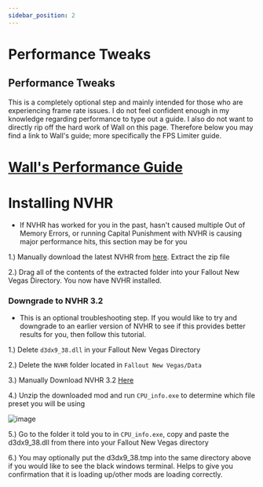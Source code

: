 ```yaml
---
sidebar_position: 2
---
```


# Performance Tweaks

## **Performance Tweaks**
This is a completely optional step and mainly intended for those who are experiencing frame rate issues. I do not feel confident enough in my knowledge regarding performance to type out a guide. I also do not want to directly rip off the hard work of Wall on this page. Therefore below you may find a link to Wall's guide; more specifically the FPS Limiter guide.

# **[Wall's Performance Guide](https://wallsogb.github.io/FalloutNV-Performance-Guide/#RecommendedLimiters)**

# **Installing NVHR**
- If NVHR has worked for you in the past, hasn't caused multiple Out of Memory Errors, or running Capital Punishment with NVHR is causing major performance hits, this section may be for you

1.) Manually download the latest NVHR from [here](https://www.nexusmods.com/newvegas/mods/69779?tab=files). Extract the zip file

2.) Drag all of the contents of the extracted folder into your Fallout New Vegas Directory. You now have NVHR installed.

### **Downgrade to NVHR 3.2**
- This is an optional troubleshooting step. If you would like to try and downgrade to an earlier version of NVHR to see if this provides better results for you, then follow this tutorial.

1.) Delete `d3dx9_38.dll` in your Fallout New Vegas Directory

2.) Delete the `NVHR` folder located in `Fallout New Vegas/Data`

3.) Manually Download NVHR 3.2 [Here](https://www.nexusmods.com/newvegas/mods/69779?tab=files&file_id=1000076606)

4.) Unzip the downloaded mod and run `CPU_info.exe` to determine which file preset you will be using

![image](https://user-images.githubusercontent.com/112358568/227371787-e6b23743-76de-4e20-bda5-ec65dd3f5ac3.png)

5.) Go to the folder it told you to in `CPU_info.exe`, copy and paste the d3dx9_38.dll from there into your Fallout New Vegas directory

6.) You may optionally put the d3dx9_38.tmp into the same directory above if you would like to see the black windows terminal. Helps to give you confirmation that it is loading up/other mods are loading correctly.
